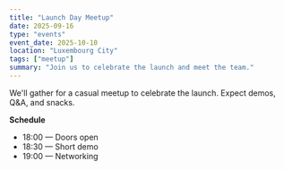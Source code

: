 ```yaml
---
title: "Launch Day Meetup"
date: 2025-09-16
type: "events"
event_date: 2025-10-10
location: "Luxembourg City"
tags: ["meetup"]
summary: "Join us to celebrate the launch and meet the team."
---
```


We'll gather for a casual meetup to celebrate the launch. Expect demos, Q&A, and snacks.

**Schedule**
- 18:00 — Doors open
- 18:30 — Short demo
- 19:00 — Networking

